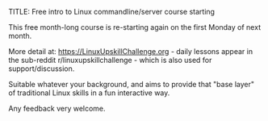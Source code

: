 TITLE: Free intro to Linux commandline/server course starting 

This free month-long course is re-starting again on the first Monday of next month.

More detail at: https://LinuxUpskillChallenge.org - daily lessons appear in the sub-reddit r/linuxupskillchallenge - which is also used for support/discussion.

Suitable whatever your background, and aims to provide that "base layer" of traditional Linux skills in a fun interactive way.

Any feedback very welcome.
